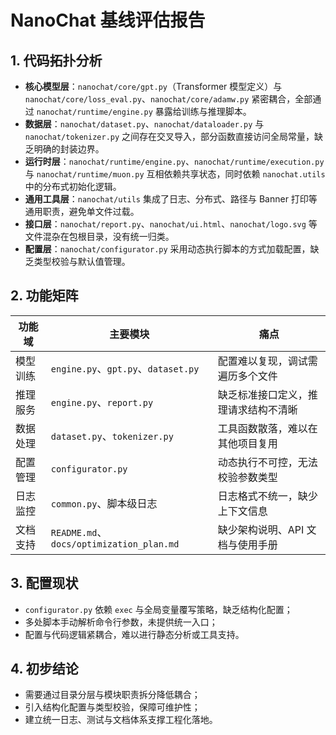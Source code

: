 # NanoChat 基线评估报告

## 1. 代码拓扑分析
- **核心模型层**：`nanochat/core/gpt.py`（Transformer 模型定义）与 `nanochat/core/loss_eval.py`、`nanochat/core/adamw.py` 紧密耦合，全部通过 `nanochat/runtime/engine.py` 暴露给训练与推理脚本。
- **数据层**：`nanochat/dataset.py`、`nanochat/dataloader.py` 与 `nanochat/tokenizer.py` 之间存在交叉导入，部分函数直接访问全局常量，缺乏明确的封装边界。
- **运行时层**：`nanochat/runtime/engine.py`、`nanochat/runtime/execution.py` 与 `nanochat/runtime/muon.py` 互相依赖共享状态，同时依赖 `nanochat.utils` 中的分布式初始化逻辑。
- **通用工具层**：`nanochat/utils` 集成了日志、分布式、路径与 Banner 打印等通用职责，避免单文件过载。
- **接口层**：`nanochat/report.py`、`nanochat/ui.html`、`nanochat/logo.svg` 等文件混杂在包根目录，没有统一归类。
- **配置层**：`nanochat/configurator.py` 采用动态执行脚本的方式加载配置，缺乏类型校验与默认值管理。

## 2. 功能矩阵
| 功能域 | 主要模块 | 痛点 |
| --- | --- | --- |
| 模型训练 | `engine.py`、`gpt.py`、`dataset.py` | 配置难以复现，调试需遍历多个文件 |
| 推理服务 | `engine.py`、`report.py` | 缺乏标准接口定义，推理请求结构不清晰 |
| 数据处理 | `dataset.py`、`tokenizer.py` | 工具函数散落，难以在其他项目复用 |
| 配置管理 | `configurator.py` | 动态执行不可控，无法校验参数类型 |
| 日志监控 | `common.py`、脚本级日志 | 日志格式不统一，缺少上下文信息 |
| 文档支持 | `README.md`、`docs/optimization_plan.md` | 缺少架构说明、API 文档与使用手册 |

## 3. 配置现状
- `configurator.py` 依赖 `exec` 与全局变量覆写策略，缺乏结构化配置；
- 多处脚本手动解析命令行参数，未提供统一入口；
- 配置与代码逻辑紧耦合，难以进行静态分析或工具支持。

## 4. 初步结论
- 需要通过目录分层与模块职责拆分降低耦合；
- 引入结构化配置与类型校验，保障可维护性；
- 建立统一日志、测试与文档体系支撑工程化落地。
